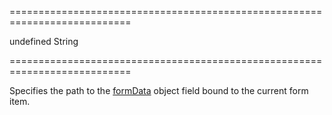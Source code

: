 <!--**
/*-------------------------------------------
    Auto-generated file. Do not modify.
-------------------------------------------

**-->
===========================================================================
<!--default-->undefined<!--/default-->
<!--type-->String<!--/type-->
===========================================================================

<!--shortDescription-->
Specifies the path to the [formData](/Documentation/ApiReference/UI_Widgets/dxForm/Configuration/#formData) object field bound to the current form item.
<!--/shortDescription-->

<!--fullDescription-->

<!--/fullDescription-->